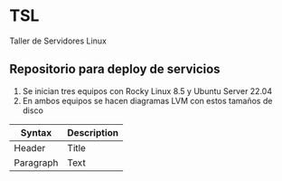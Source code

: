 # TSL
Taller de Servidores Linux
## Repositorio para deploy de servicios 
1. Se inician tres equipos con Rocky Linux 8.5 y Ubuntu Server 22.04
2. En ambos equipos se hacen diagramas LVM con estos tamaños de disco

| Syntax | Description |
| ----------- | ----------- |
| Header | Title |
| Paragraph | Text |
